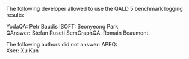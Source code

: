 The following developer allowed to use the QALD 5 benchmark logging results:
 
YodaQA: Petr Baudis 
ISOFT: Seonyeong Park  
QAnswer: Stefan Ruseti 
SemGraphQA: Romain Beaumont 

The following authors did not answer:
APEQ:  
Xser: Xu Kun  